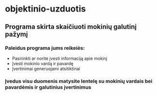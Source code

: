 # objektinio-uzduotis

## Programa skirta skaičiuoti mokinių galutinį pažymį

### Paleidus programa jums reikeiės:<br>
- Pasirinkti ar norite įvesti informaciją apie mokinį
- Įvesti mokinio vardą ir pavardę
- Įvertinimai generuojami atsitiktinai

### Įvedus visu duomenis matysite lentelę su mokinių vardais bei pavardėmis ir galutinius įvertinimus 
